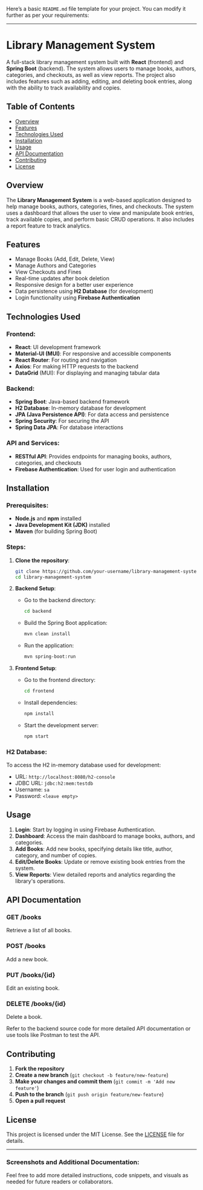 Here’s a basic `README.md` file template for your project. You can modify it further as per your requirements:

---

# Library Management System

A full-stack library management system built with **React** (frontend) and **Spring Boot** (backend). The system allows users to manage books, authors, categories, and checkouts, as well as view reports. The project also includes features such as adding, editing, and deleting book entries, along with the ability to track availability and copies.

## Table of Contents

- [Overview](#overview)
- [Features](#features)
- [Technologies Used](#technologies-used)
- [Installation](#installation)
- [Usage](#usage)
- [API Documentation](#api-documentation)
- [Contributing](#contributing)
- [License](#license)

## Overview

The **Library Management System** is a web-based application designed to help manage books, authors, categories, fines, and checkouts. The system uses a dashboard that allows the user to view and manipulate book entries, track available copies, and perform basic CRUD operations. It also includes a report feature to track analytics.

## Features

- Manage Books (Add, Edit, Delete, View)
- Manage Authors and Categories
- View Checkouts and Fines
- Real-time updates after book deletion
- Responsive design for a better user experience
- Data persistence using **H2 Database** (for development)
- Login functionality using **Firebase Authentication**

## Technologies Used

### Frontend:
- **React**: UI development framework
- **Material-UI (MUI)**: For responsive and accessible components
- **React Router**: For routing and navigation
- **Axios**: For making HTTP requests to the backend
- **DataGrid** (MUI): For displaying and managing tabular data

### Backend:
- **Spring Boot**: Java-based backend framework
- **H2 Database**: In-memory database for development
- **JPA (Java Persistence API)**: For data access and persistence
- **Spring Security**: For securing the API
- **Spring Data JPA**: For database interactions

### API and Services:
- **RESTful API**: Provides endpoints for managing books, authors, categories, and checkouts
- **Firebase Authentication**: Used for user login and authentication

## Installation

### Prerequisites:
- **Node.js** and **npm** installed
- **Java Development Kit (JDK)** installed
- **Maven** (for building Spring Boot)

### Steps:

1. **Clone the repository**:
   ```bash
   git clone https://github.com/your-username/library-management-system.git
   cd library-management-system
   ```

2. **Backend Setup**:
   - Go to the backend directory:
     ```bash
     cd backend
     ```
   - Build the Spring Boot application:
     ```bash
     mvn clean install
     ```
   - Run the application:
     ```bash
     mvn spring-boot:run
     ```

3. **Frontend Setup**:
   - Go to the frontend directory:
     ```bash
     cd frontend
     ```
   - Install dependencies:
     ```bash
     npm install
     ```
   - Start the development server:
     ```bash
     npm start
     ```

### H2 Database:

To access the H2 in-memory database used for development:

- URL: `http://localhost:8080/h2-console`
- JDBC URL: `jdbc:h2:mem:testdb`
- Username: `sa`
- Password: `<leave empty>`

## Usage

1. **Login**: Start by logging in using Firebase Authentication.
2. **Dashboard**: Access the main dashboard to manage books, authors, and categories.
3. **Add Books**: Add new books, specifying details like title, author, category, and number of copies.
4. **Edit/Delete Books**: Update or remove existing book entries from the system.
5. **View Reports**: View detailed reports and analytics regarding the library's operations.

## API Documentation

### GET /books
Retrieve a list of all books.

### POST /books
Add a new book.

### PUT /books/{id}
Edit an existing book.

### DELETE /books/{id}
Delete a book.

Refer to the backend source code for more detailed API documentation or use tools like Postman to test the API.

## Contributing

1. **Fork the repository**
2. **Create a new branch** (`git checkout -b feature/new-feature`)
3. **Make your changes and commit them** (`git commit -m 'Add new feature'`)
4. **Push to the branch** (`git push origin feature/new-feature`)
5. **Open a pull request**

## License

This project is licensed under the MIT License. See the [LICENSE](LICENSE) file for details.

---

### Screenshots and Additional Documentation:

Feel free to add more detailed instructions, code snippets, and visuals as needed for future readers or collaborators.
